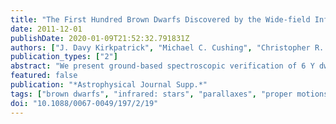 ```yaml
---
title: "The First Hundred Brown Dwarfs Discovered by the Wide-field Infrared Survey Explorer (WISE)"
date: 2011-12-01
publishDate: 2020-01-09T21:52:32.791831Z
authors: ["J. Davy Kirkpatrick", "Michael C. Cushing", "Christopher R. Gelino", "Roger L. Griffith", "Michael F. Skrutskie", "Kenneth A. Marsh", "Edward L. Wright", "A. Mainzer", "Peter R. Eisenhardt", "Ian S. McLean", "Maggie A. Thompson", "James M. Bauer", "Dominic J. Benford", "Carrie R. Bridge", "Sean E. Lake", "Sara M. Petty", "S. A. Stanford", "Chao-Wei Tsai", "Vanessa Bailey", "Charles A. Beichman", "Joshua S. Bloom", "John J. Bochanski", "Adam J. Burgasser", "Peter L. Capak", "Kelle L. Cruz", "Philip M. Hinz", "Jeyhan S. Kartaltepe", "Russell P. Knox", "Swarnima Manohar", "Daniel Masters", "Maria Morales-Calderón", "Lisa A. Prato", "Timothy J. Rodigas", "Mara Salvato", "Steven D. Schurr", "Nicholas Z. Scoville", "Robert A. Simcoe", "Karl R. Stapelfeldt", "Daniel Stern", "Nathan D. Stock", "William D. Vacca"]
publication_types: ["2"]
abstract: "We present ground-based spectroscopic verification of 6 Y dwarfs (see also Cushing et al.), 89 T dwarfs, 8 L dwarfs, and 1 M dwarf identified by the Wide-field Infrared Survey Explorer (WISE). Eighty of these are cold brown dwarfs with spectral types &gt;=T6, six of which have been announced earlier by Mainzer et al. and Burgasser et al. We present color-color and color-type diagrams showing the locus of M, L, T, and Y dwarfs in WISE color space. Near-infrared and, in a few cases, optical spectra are presented for these discoveries. Near-infrared classifications as late as early Y are presented and objects with peculiar spectra are discussed. Using these new discoveries, we are also able to extend the optical T dwarf classification scheme from T8 to T9. After deriving an absolute WISE 4.6 μm (W2) magnitude versus spectral type relation, we estimate spectrophotometric distances to our discoveries. We also use available astrometric measurements to provide preliminary trigonometric parallaxes to four of our discoveries, which have types of L9 pec (red), T8, T9, and Y0; all of these lie within 10 pc of the Sun. The Y0 dwarf, WISE 1541-2250, is the closest at 2.8$^+1.3$ $_-0.6$ pc if this 2.8 pc value persists after continued monitoring, WISE 1541-2250 will become the seventh closest stellar system to the Sun. Another 10 objects, with types between T6 and &gt;Y0, have spectrophotometric distance estimates also placing them within 10 pc. The closest of these, the T6 dwarf WISE 1506+7027, is believed to fall at a distance of åisebox-0.5ex 4.9 pc. WISE multi-epoch positions supplemented with positional info primarily from the Spitzer/Infrared Array Camera allow us to calculate proper motions and tangential velocities for roughly one-half of the new discoveries. This work represents the first step by WISE to complete a full-sky, volume-limited census of late-T and Y dwarfs. Using early results from this census, we present preliminary, lower limits to the space density of these objects and discuss constraints on both the functional form of the mass function and the low-mass limit of star formation."
featured: false
publication: "*Astrophysical Journal Supp.*"
tags: ["brown dwarfs", "infrared: stars", "parallaxes", "proper motions", "solar neighborhood", "stars: luminosity function", "mass function", "Astrophysics - Solar and Stellar Astrophysics"]
doi: "10.1088/0067-0049/197/2/19"
---
```


